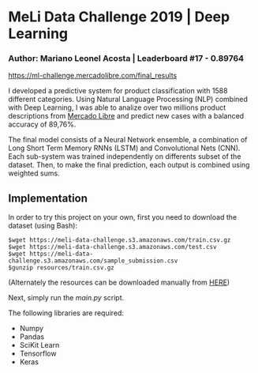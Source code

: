 # MeLi Data Challenge 2019 | Deep Learning

### Author: Mariano Leonel Acosta | Leaderboard #17 - 0.89764
https://ml-challenge.mercadolibre.com/final_results

I developed a predictive system for product classification with 1588 different categories. Using Natural Language Processing (NLP) combined with Deep Learning, I was able to analize over two millions product descriptions from [Mercado Libre](http:///www.mercadolibre.com.ar) and predict new cases with a balanced accuracy of 89,76%. 

The final model consists of a Neural Network ensemble, a combination of Long Short Term Memory RNNs (LSTM) and Convolutional Nets (CNN). Each sub-system was trained independently on differents subset of the dataset. Then, to make the final prediction, each output is combined using weighted sums.  

## Implementation
In order to try this project on your own, first you need to download the dataset (using Bash): 

```
$wget https://meli-data-challenge.s3.amazonaws.com/train.csv.gz 
$wget https://meli-data-challenge.s3.amazonaws.com/test.csv 
$wget https://meli-data-challenge.s3.amazonaws.com/sample_submission.csv 
$gunzip resources/train.csv.gz
```

(Alternately the resources can be downloaded manually from [HERE](https://ml-challenge.mercadolibre.com/downloads))

Next, simply run the *main.py* script. 

The following libraries are required:

* Numpy
* Pandas
* SciKit Learn
* Tensorflow
* Keras
